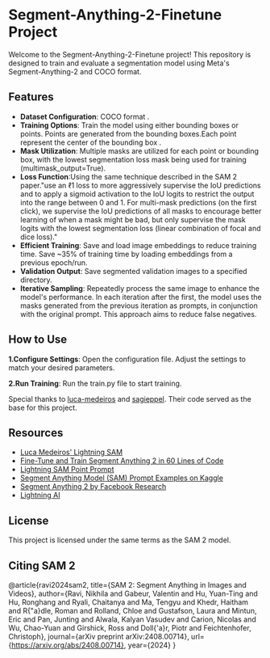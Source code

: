 
# Segment-Anything-2-Finetune Project

Welcome to the Segment-Anything-2-Finetune project! This repository is designed to train and evaluate a segmentation model using Meta's Segment-Anything-2 and COCO format.

## Features
- **Dataset Configuration**: COCO format .
- **Training Options**: Train the model using either bounding boxes or points. Points are generated from the bounding boxes.Each point represent the center of the bounding box .
- **Mask Utilization**: Multiple masks are utilized for each point or bounding box, with the lowest segmentation loss mask being used for training (multimask_output=True).
- **Loss Function**:Using the same technique described in the SAM 2 paper."use an ℓ1 loss to more aggressively supervise the IoU predictions and
to apply a sigmoid activation to the IoU logits to restrict the output into the range between 0 and 1. For
multi-mask predictions (on the first click), we supervise the IoU predictions of all masks to encourage better
learning of when a mask might be bad, but only supervise the mask logits with the lowest segmentation
loss (linear combination of focal and dice loss)."
- **Efficient Training**: Save and load image embeddings to reduce training time. Save ~35% of training time by loading embeddings from a previous epoch/run.
- **Validation Output**: Save segmented validation images to a specified directory.
- **Iterative Sampling**: Repeatedly process the same image to enhance the model's performance. In each iteration after the first, the model uses the masks generated from the previous iteration as prompts, in conjunction with the original prompt. This approach aims to reduce false negatives.


## How to Use
**1.Configure Settings**:
    Open the configuration file.
    Adjust the settings to match your desired parameters.

**2.Run Training**:
    Run the train.py file to start training.

Special thanks to [luca-medeiros](https://github.com/luca-medeiros) and [sagieppel](https://github.com/sagieppel).  Their code served as the base for this project.

## Resources

- [Luca Medeiros' Lightning SAM](https://github.com/luca-medeiros/lightning-sam)
- [Fine-Tune and Train Segment Anything 2 in 60 Lines of Code](https://github.com/sagieppel/fine-tune-train_segment_anything_2_in_60_lines_of_code)
- [Lightning SAM Point Prompt](https://github.com/Garfield-hr/lightning-sam-point-prompt)
- [Segment Anything Model (SAM) Prompt Examples on Kaggle](https://www.kaggle.com/code/danpresil1/segment-anything-model-sam-prompt-examples)
- [Segment Anything 2 by Facebook Research](https://github.com/facebookresearch/segment-anything-2)
- [Lightning AI](https://github.com/Lightning-AI/lightning)

## License

This project is licensed under the same terms as the SAM 2 model.


## Citing SAM 2

@article{ravi2024sam2,
  title={SAM 2: Segment Anything in Images and Videos},
  author={Ravi, Nikhila and Gabeur, Valentin and Hu, Yuan-Ting and Hu, Ronghang and Ryali, Chaitanya and Ma, Tengyu and Khedr, Haitham and R{\"a}dle, Roman and Rolland, Chloe and Gustafson, Laura and Mintun, Eric and Pan, Junting and Alwala, Kalyan Vasudev and Carion, Nicolas and Wu, Chao-Yuan and Girshick, Ross and Doll{\'a}r, Piotr and Feichtenhofer, Christoph},
  journal={arXiv preprint arXiv:2408.00714},
  url={https://arxiv.org/abs/2408.00714},
  year={2024}
}
